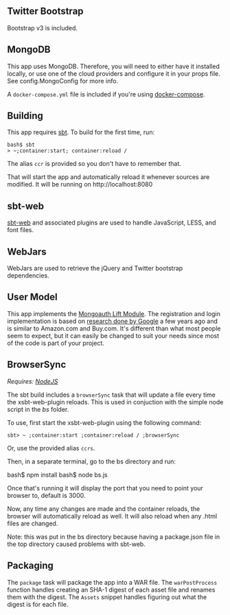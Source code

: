 Twitter Bootstrap
-----------------

Bootstrap v3 is included.

MongoDB
-------

This app uses MongoDB. Therefore, you will need to either have it installed locally, or use one of the cloud providers and configure it in your props file. See config.MongoConfig for more info.

A `docker-compose.yml` file is included if you're using [docker-compose](https://docs.docker.com/compose/).

Building
--------

This app requires [sbt](http://www.scala-sbt.org/). To build for the first time, run:

    bash$ sbt
    > ~;container:start; container:reload /

The alias `ccr` is provided so you don't have to remember that.

That will start the app and automatically reload it whenever sources are modified. It will be running on http://localhost:8080

sbt-web
-------

[sbt-web](https://github.com/sbt/sbt-web) and associated plugins are used to handle JavaScript, LESS, and font files.

WebJars
-------

WebJars are used to retrieve the jQuery and Twitter bootstrap dependencies.

User Model
----------

This app implements the [Mongoauth Lift Module](https://github.com/eltimn/lift-mongoauth). The registration and login implementation is based on [research done by Google](http://sites.google.com/site/oauthgoog/UXFedLogin) a few years ago and is similar to Amazon.com and Buy.com. It's different than what most people seem to expect, but it can easily be changed to suit your needs since most of the code is part of your project.

BrowserSync
-----------

*Requires: [NodeJS](https://nodejs.org/)*

The sbt build includes a `browserSync` task that will update a file every time the xsbt-web-plugin reloads. This is used in conjuction with the simple node script in the _bs_ folder.

To use, first start the xsbt-web-plugin using the following command:

    sbt> ~ ;container:start ;container:reload / ;browserSync

Or, use the provided alias `ccrs`.

Then, in a separate terminal, go to the bs directory and run:

  bash$ npm install
  bash$ node bs.js

Once that's running it will display the port that you need to point your browser to, default is 3000.

Now, any time any changes are made and the container reloads, the browser will automatically reload as well. It will also reload when any .html files are changed.

Note: this was put in the bs directory because having a package.json file in the top directory caused problems with sbt-web.

Packaging
---------

The `package` task will package the app into a WAR file. The `warPostProcess` function handles creating an SHA-1 digest of each asset file and renames them with the digest. The `Assets` snippet handles figuring out what the digest is for each file.
